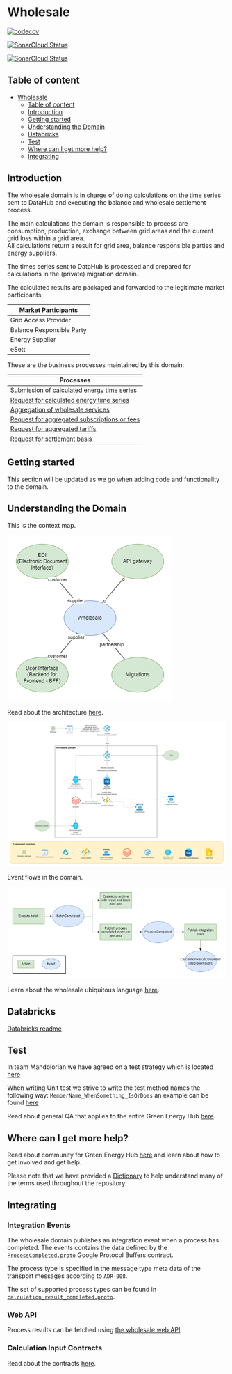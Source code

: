 # Wholesale

[![`codecov`](https://codecov.io/gh/Energinet-DataHub/opengeh-wholesale/branch/main/graph/badge.svg?token=YG4H2IATQ1)](https://codecov.io/gh/Energinet-DataHub/opengeh-wholesale)

[![SonarCloud Status](https://sonarcloud.io/api/project_badges/measure?project=opengeh-wholesale-python&metric=alert_status)](https://sonarcloud.io/dashboard?id=opengeh-wholesale-python)

[![SonarCloud Status](https://sonarcloud.io/api/project_badges/measure?project=opengeh-wholesale-dotnet&metric=alert_status)](https://sonarcloud.io/dashboard?id=opengeh-wholesale-dotnet)

## Table of content

* [Wholesale](#wholesale)
    * [Table of content](#table-of-content)
    * [Introduction](#introduction)
    * [Getting started](#getting-started)
    * [Understanding the Domain](#understanding-the-domain)
    * [Databricks](#databricks)
    * [Test](#test)
    * [Where can I get more help?](#where-can-i-get-more-help)
    * [Integrating](#integrating)

## Introduction

The wholesale domain is in charge of doing calculations on the time series sent to DataHub and executing the balance and wholesale settlement process.

The main calculations the domain is responsible to process are consumption, production, exchange between grid areas and the current grid loss within a grid area.  
All calculations return a result for grid area, balance responsible parties and energy suppliers.

The times series sent to DataHub is processed and prepared for calculations in the (private) migration domain.

The calculated results are packaged and forwarded to the legitimate market participants:

| Market Participants |
| ----------- |
| Grid Access Provider  |
| Balance Responsible Party |
| Energy Supplier |
| eSett |

These are the business processes maintained by this domain:

| Processes |
| ------------ |
| [Submission of calculated energy time series](docs/business-processes/submission-of-calculated-energy-time-series.md) |
| [Request for calculated energy time series](docs/business-processes/request-for-calculated-energy-time-series.md) |
| [Aggregation of wholesale services](docs/business-processes/aggregation-of-wholesale-services.md) |
| [Request for aggregated subscriptions or fees](docs/business-processes/request-for-aggregated-subscriptions-or-fees.md) |
| [Request for aggregated tariffs](docs/business-processes/request-for-aggregated-tariffs.md) |
| [Request for settlement basis](docs/business-processes/request-for-settlement-basis.md) |

## Getting started

This section will be updated as we go when adding code and functionality to the domain.

## Understanding the Domain

This is the context map.

![Context Map!](docs/images/context-map.drawio.png)

Read about the architecture [here](docs/architecture.md).

![Architecture!](docs/images/architecture.drawio.png)

Event flows in the domain.

![Events!](docs/images/events.drawio.png)

Learn about the wholesale ubiquitous language [here](docs/ubiquitous-language.md).

## Databricks

[Databricks readme](source/databricks#readme)

## Test

In team Mandolorian we have agreed on a test strategy which is located [here](docs/test-strategy.md)

When writing Unit test we strive to write the test method names the following way: `MemberName_WhenSomething_IsOrDoes`
an example can be found [here](source/dotnet/wholesale-api/WebApi.UnitTests/Domain/BatchAggregate/BatchTests.cs)

Read about general QA that applies to the entire Green Energy Hub [here](https://github.com/Energinet-DataHub/green-energy-hub/blob/main/docs/quality-assurance-and-test.md).

## Where can I get more help?

Read about community for Green Energy Hub [here](https://github.com/Energinet-DataHub/green-energy-hub/blob/main/COMMUNITY.md) and learn about how to get involved and get help.

Please note that we have provided a [Dictionary](https://github.com/Energinet-DataHub/green-energy-hub/tree/main/docs/dictionary-and-concepts) to help understand many of the terms used throughout the repository.

## Integrating

### Integration Events

The wholesale domain publishes an integration event when a process has completed. The events contains the data defined by the
[`ProcessCompleted.proto`](source/dotnet/Contracts/calculation_result_completed.proto) Google Protocol Buffers contract.

The process type is specified in the message type meta data of the transport messages according to `ADR-008`.

The set of supported process types can be found in [`calculation_result_completed.proto`](source/dotnet/Contracts/CalculationResultCompleted.cs).

### Web API

Process results can be fetched using [the wholesale web API](source/dotnet/wholesale-api/).

### Calculation Input Contracts

Read about the contracts [here](docs/inter-domain-integration/README.md).
